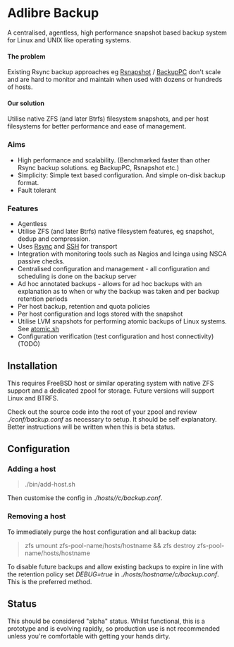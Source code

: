 # Adlibre Backup

A centralised, agentless, high performance snapshot based backup system for Linux and UNIX like operating systems.

#### The problem

Existing Rsync backup approaches eg [Rsnapshot](http://www.rsnapshot.org/) / [BackupPC](http://backuppc.sourceforge.net/) don't scale and are hard to monitor and maintain when used with dozens or hundreds of hosts.

#### Our solution

Utilise native ZFS (and later Btrfs) filesystem snapshots, and per host filesystems for better performance and ease of management.

### Aims

* High performance and scalability. (Benchmarked faster than other Rsync backup solutions. eg BackupPC, Rsnapshot etc.)
* Simplicity: Simple text based configuration. And simple on-disk backup format.
* Fault tolerant

###  Features

* Agentless
* Utilise ZFS (and later Btrfs) native filesystem features, eg snapshot, dedup and compression.
* Uses [Rsync](http://en.wikipedia.org/wiki/Rsync) and [SSH](http://en.wikipedia.org/wiki/OpenSSH) for transport
* Integration with monitoring tools such as Nagios and Icinga using NSCA passive checks.
* Centralised configuration and management - all configuration and scheduling is done on the backup server
* Ad hoc annotated backups - allows for ad hoc backups with an explanation as to when or why the backup was taken and per backup retention periods
* Per host backup, retention and quota policies
* Per host configuration and logs stored with the snapshot
* Utilise LVM snapshots for performing atomic backups of Linux systems. See [atomic.sh](https://github.com/adlibre/atomic-rsync/)
* Configuration verification (test configuration and host connectivity) (TODO)

## Installation

This requires FreeBSD host or similar operating system with native ZFS support and a dedicated zpool for storage. Future versions will support Linux and BTRFS.

Check out the source code into the root of your zpool and review _./conf/backup.conf_ as necessary to setup.
It should be self explanatory. Better instructions will be written when this is beta status. 

## Configuration

### Adding a host

> ./bin/add-host.sh <hostname>

Then customise the config in _./hosts/<hostname>/c/backup.conf_.

### Removing a host

To immediately purge the host configuration and all backup data:

> zfs umount zfs-pool-name/hosts/hostname && zfs destroy zfs-pool-name/hosts/hostname

To disable future backups and allow existing backups to expire in line with the retention policy
set _DEBUG=true_ in _./hosts/hostname/c/backup.conf_. This is the preferred method.

## Status

This should be considered "alpha" status. Whilst functional, this is a prototype and is evolving rapidly, so production use is not recommended unless you're comfortable with getting your hands dirty.

